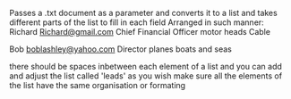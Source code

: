Passes  a .txt document as a parameter and converts it to  a list and takes different parts of the list to fill in each field 
Arranged in such manner: 
Richard
Richard@gmail.com
Chief Financial Officer 
motor heads Cable

Bob
boblashley@yahoo.com
Director 
planes boats and seas

there should be spaces inbetween each element of a list and you can add and adjust the list called 'leads' as you wish 
make sure all the elements of the list have the same organisation or formating
